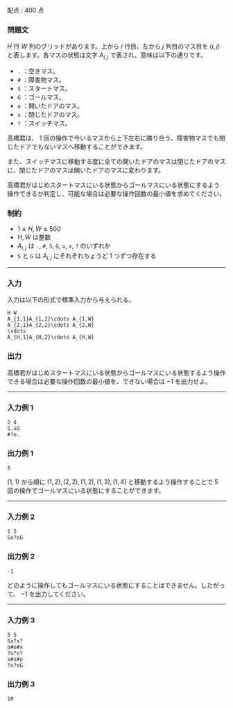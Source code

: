 配点 : $400$ 点

### 問題文

$H$ 行 $W$ 列のグリッドがあります。上から $i$ 行目、左から $j$ 列目のマス目を $(i,j)$ と表します。各マスの状態は文字 $A_{i,j}$ で表され、意味は以下の通りです。

  * `.` ：空きマス。
  * `#` ：障害物マス。
  * `S` ：スタートマス。
  * `G` ：ゴールマス。
  * `o` ：開いたドアのマス。
  * `x` ：閉じたドアのマス。
  * `?` ：スイッチマス。



高橋君は、 $1$ 回の操作で今いるマスから上下左右に隣り合う、障害物マスでも閉じたドアでもないマスへ移動することができます。

また、スイッチマスに移動する度に全ての開いたドアのマスは閉じたドアのマスに、閉じたドアのマスは開いたドアのマスに変わります。

高橋君がはじめスタートマスにいる状態からゴールマスにいる状態にするよう操作できるか判定し、可能な場合は必要な操作回数の最小値を求めてください。

### 制約

  * $1\le H,W \le 500$
  * $H,W$ は整数
  * $A_{i,j}$ は `.`, `#`, `S`, `G`, `o`, `x`, `?` のいずれか
  * `S` と `G` は $A_{i,j}$ にそれぞれちょうど $1$ つずつ存在する



* * *

### 入力

入力は以下の形式で標準入力から与えられる。
    
    
    H W
    A_{1,1}A_{1,2}\cdots A_{1,W}
    A_{2,1}A_{2,2}\cdots A_{2,W}
    \vdots
    A_{H,1}A_{H,2}\cdots A_{H,W}

### 出力

高橋君がはじめスタートマスにいる状態からゴールマスにいる状態するよう操作できる場合は必要な操作回数の最小値を、できない場合は $-1$ を出力せよ。

* * *

### 入力例 1
    
    
    2 4
    S.xG
    #?o.

### 出力例 1
    
    
    5

$(1,1)$ から順に $(1,2),(2,2),(1,2),(1,3),(1,4)$ と移動するよう操作することで $5$ 回の操作でゴールマスにいる状態にすることができます。

* * *

### 入力例 2
    
    
    1 5
    So?oG

### 出力例 2
    
    
    -1

どのように操作してもゴールマスにいる状態にすることはできません。したがって、 $-1$ を出力してください。

* * *

### 入力例 3
    
    
    5 5
    Sx?x?
    o#o#x
    ?o?o?
    x#x#o
    ?x?oG

### 出力例 3
    
    
    10
